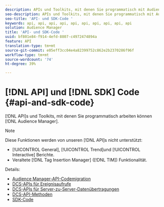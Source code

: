 ```yaml
---
description: APIs und Toolkits, mit denen Sie programmatisch mit Audience Manager arbeiten können.
seo-description: APIs und Toolkits, mit denen Sie programmatisch mit Audience Manager arbeiten können.
seo-title: 'API- und SDK-Code '
keywords: api, api, api, api, api, api, api, api, api, api
solution: Audience Manager
title: 'API- und SDK-Code '
uuid: bf801e84-f914-4efd-8807-c4972474894a
feature: API
translation-type: tm+mt
source-git-commit: e05eff3cc04e4a82399752c862e2b2370286f96f
workflow-type: tm+mt
source-wordcount: '74'
ht-degree: 39%

---
```



# [!DNL API] und [!DNL SDK] Code {#api-and-sdk-code}

[!DNL API]s und Toolkits, mit denen Sie programmatisch arbeiten können [!DNL Audience Manager].

>[!NOTE]
>
>Diese Funktionen werden von unseren [!DNL API]s nicht unterstützt:
>
>* [!UICONTROL General], [!UICONTROL Trend]und [!UICONTROL Interactive] Berichte.
>* Veraltete [!DNL Tag Insertion Manager] ([!DNL TIM]) Funktionalität.


Details:

* [Audience Manager-API-Codemigration](api-swagger-migration.md)
* [DCS-APIs für Ereignisaufrufe](dcs-intro/dcs-event-calls/dcs-event-calls.md)
* [DCS-APIs für Server-zu-Server-Datenübertragungen](dcs-intro/dcs-s2s/dcs-s2s.md)
* [DCS-API-Methoden](dcs-intro/dcs-api-reference/dcs-api-methods.md)
* [SDK-Code](/help/using/api/aam-sdk.md)

